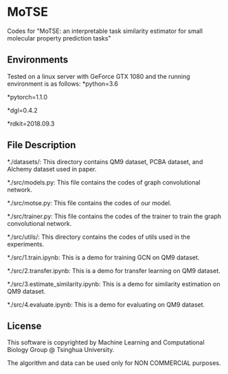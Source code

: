 # MoTSE
Codes for "MoTSE: an interpretable task similarity estimator for small molecular property prediction tasks"

## Environments
Tested on a linux server with GeForce GTX 1080 and the running environment is as follows:
*python=3.6

*pytorch=1.1.0

*dgl=0.4.2

*rdkit=2018.09.3


## File Description
*./datasets/: This directory contains QM9 dataset, PCBA dataset, and Alchemy dataset used in paper.

*./src/models.py: This file contains the codes of graph convolutional network.

*./src/motse.py: This file contains the codes of our model.

*./src/trainer.py: This file contains the codes of the trainer to train the graph convolutional network.

*./src/utils/: This directory contains the codes of utils used in the experiments.

*./src/1.train.ipynb: This is a demo for training GCN on QM9 dataset.

*./src/2.transfer.ipynb: This is a demo for transfer learning on QM9 dataset.

*./src/3.estimate_similarity.ipynb: This is a demo for similarity estimation on QM9 dataset.

*./src/4.evaluate.ipynb: This is a demo for evaluating on QM9 dataset.



## License
This software is copyrighted by Machine Learning and Computational Biology Group @ Tsinghua University.

The algorithm and data can be used only for NON COMMERCIAL purposes.
